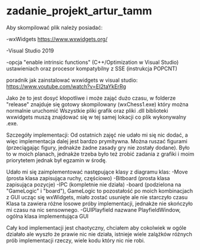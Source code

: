 # zadanie_projekt_artur_tamm

Aby skompilować plik należy posiadać: 


-wxWidgets https://www.wxwidgets.org/


-Visual Studio 2019


-opcja "enable intrinsic functions" (C++/Optimization w Visual Studio) ustawieniach oraz procesor kompatybilny z SSE (instrukcja POPCNT)

poradnik jak zainstalować wxwidgets w visual studio:
https://www.youtube.com/watch?v=EI2taYkErRg

Jako że to jest dosyć kłopotliwe i może zająć dużo czasu, w folderze "release" znajduje się gotowy skompilowany (wxChess1.exe) który można normalnie uruchomić
Wszystkie pliki grafik oraz pliki .dll biblioteki wxwidgets muszą znajdować się w tej samej lokacji co plik wykonywalny .exe.

Szczegóły implementacji:
Od ostatnich zajęć nie udało mi się nic dodać, a więc implementacja dalej jest bardzo prymitywna. Można ruszać figurami (przeciągając
figury, jednakże żadne zasady gry nie zostały dodane). Było to w moich planach, jednakże trzeba było też zrobić zadania z grafiki i 
moim priorytetem jednak był egzamin w środę. 

Udało mi się zaimplementować następujące klasy z diagramu klas:
-Move (prosta klasa zapisująca ruchy, częściowo)
-Bitboard (prosta klasa zapisująca pozycje)
-IPC (kompletnie nie działa)
-board (podzielona na "GameLogic" i "board"), GameLogic to pozostałość po moich kombinacjach z GUI ucząc się wxWidgets, miało zostać usunięte ale nie starczyło czasu
Klasa ta zawiera różne losowe próby implementacji, jednakże nie skończyło mi czasu na nic sensownego.
-GUIPlayfield nazwane PlayfieldWindow, ogólna klasa implementująca GUI

Cały kod implementacji jest chaotyczny, chciałem aby cokolwiek w ogóle działało ale wyszło że prawie nic nie działa, istnieje wiele zalążków
różnych prób implementacji rzeczy, wiele kodu który nic nie robi.



